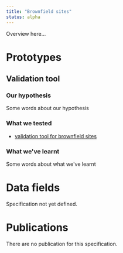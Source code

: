 ```yaml
---
title: "Brownfield sites"
status: alpha
---
```


Overview here...

# Prototypes

## Validation tool

### Our hypothesis

Some words about our hypothesis

### What we tested
* [validation tool for brownfield sites](https://brownfield-sites-validator.cloudapps.digital/)

### What we've learnt

Some words about what we've learnt

# Data fields

Specification not yet defined.

# Publications

There are no publication for this specification.
